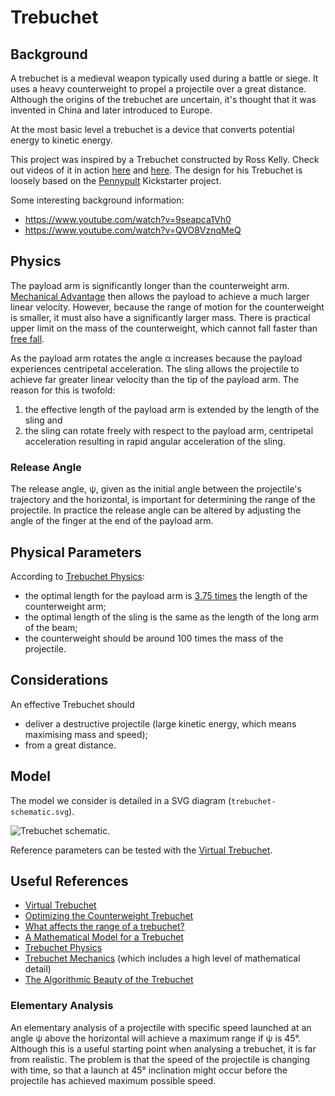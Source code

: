 # Trebuchet

## Background

A trebuchet is a medieval weapon typically used during a battle or siege. It uses a heavy counterweight to propel a projectile over a great distance. Although the origins of the trebuchet are uncertain, it's thought that it was invented in China and later introduced to Europe.

At the most basic level a trebuchet is a device that converts potential energy to kinetic energy. 

This project was inspired by a Trebuchet constructed by Ross Kelly. Check out videos of it in action [here](https://www.youtube.com/watch?v=X1QU1nfKZ8E "Launching view.") and [here](https://www.youtube.com/watch?v=xD6mgKXwC2c "Side view."). The design for his Trebuchet is loosely based on the [Pennypult](https://www.kickstarter.com/projects/apptivus/pennypult-ultimate-office-toy-and-model-trebuchet) Kickstarter project. 

Some interesting background information:
- https://www.youtube.com/watch?v=9seapca1Vh0
- https://www.youtube.com/watch?v=QVO8VznqMeQ

## Physics

The payload arm is significantly longer than the counterweight arm.  [Mechanical Advantage](https://en.wikipedia.org/wiki/Mechanical_advantage) then allows the payload to achieve a much larger linear velocity. However, because the range of motion for the counterweight is smaller, it must also have a significantly larger mass. There is practical upper limit on the mass of the counterweight, which cannot fall faster than [free fall](https://en.wikipedia.org/wiki/Free_fall).

As the payload arm rotates the angle α increases because the payload experiences centripetal acceleration. The sling allows the projectile to achieve far greater linear velocity than the tip of the payload arm. The reason for this is twofold:

1. the effective length of the payload arm is extended by the length of the sling and
2. the sling can rotate freely with respect to the payload arm, centripetal acceleration resulting in rapid angular acceleration of the sling.

### Release Angle

The release angle, ψ, given as the initial angle between the projectile's trajectory and the horizontal, is important for determining the range of the projectile. In practice the release angle can be altered by adjusting the angle of the finger at the end of the payload arm.

## Physical Parameters

According to [Trebuchet Physics][trebphysics]:
- the optimal length for the payload arm is [3.75 times][trebmechanics] the length of the counterweight arm;
- the optimal length of the sling is the same as the length of the long arm of the beam;
- the counterweight should be around 100 times the mass of the projectile.

## Considerations

An effective Trebuchet should

- deliver a destructive projectile (large kinetic energy, which means maximising mass and speed);
- from a great distance.

## Model

The model we consider is detailed in a SVG diagram (`trebuchet-schematic.svg`).

![Trebuchet schematic.](https://rawgit.com/DataWookie/Trebuchet/master/trebuchet-schematic.svg "Schematic of the Trebuchet model with definitions of p
aremeters.")

Reference parameters can be tested with the [Virtual Trebuchet](http://virtualtrebuchet.com/).

## Useful References

- [Virtual Trebuchet](http://www.virtualtrebuchet.com/)
- [Optimizing the Counterweight Trebuchet](http://demonstrations.wolfram.com/OptimizingTheCounterweightTrebuchet/)
- [What affects the range of a trebuchet?](http://www.ucl.ac.uk/~zcapf71/Trebuchet%20coursework%20for%20website.pdf)
- [A Mathematical Model for a Trebuchet](http://classes.engineering.wustl.edu/2009/fall/ese251/presentations/(AAM_13)Trebuchet.pdf)
- [Trebuchet Physics][trebphysics]
- [Trebuchet Mechanics][trebmechanics] (which includes a high level of mathematical detail)
- [The Algorithmic Beauty of the Trebuchet](http://www.algobeautytreb.com/)

[trebmechanics]: http://asme.usu.edu/wp-content/uploads/2013/09/trebmath35.pdf "Trebuchet Mechanics"
[trebphysics]: http://www.real-world-physics-problems.com/trebuchet-physics.html "Trebuchet Physics"

### Elementary Analysis

An elementary analysis of a projectile with specific speed launched at an angle ψ above the horizontal will achieve a maximum range if ψ is 45°. Although this is a useful starting point when analysing a trebuchet, it is far from realistic. The problem is that the speed of the projectile is changing with time, so that a launch at 45° inclination might occur before the projectile has achieved maximum possible speed.
